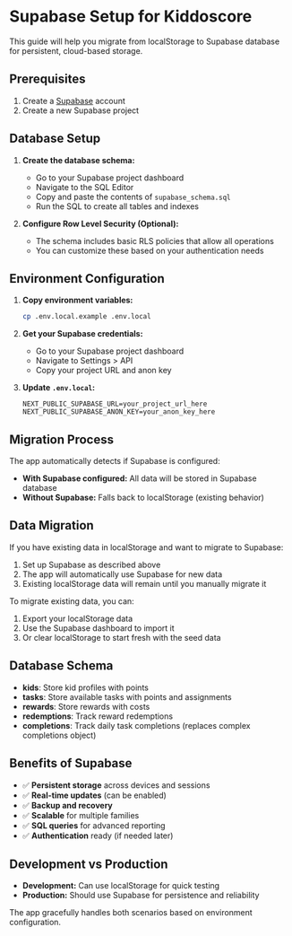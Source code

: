 # Supabase Setup for Kiddoscore

This guide will help you migrate from localStorage to Supabase database for persistent, cloud-based storage.

## Prerequisites

1. Create a [Supabase](https://supabase.com) account
2. Create a new Supabase project

## Database Setup

1. **Create the database schema:**
   - Go to your Supabase project dashboard
   - Navigate to the SQL Editor
   - Copy and paste the contents of `supabase_schema.sql`
   - Run the SQL to create all tables and indexes

2. **Configure Row Level Security (Optional):**
   - The schema includes basic RLS policies that allow all operations
   - You can customize these based on your authentication needs

## Environment Configuration

1. **Copy environment variables:**
   ```bash
   cp .env.local.example .env.local
   ```

2. **Get your Supabase credentials:**
   - Go to your Supabase project dashboard
   - Navigate to Settings > API
   - Copy your project URL and anon key

3. **Update `.env.local`:**
   ```
   NEXT_PUBLIC_SUPABASE_URL=your_project_url_here
   NEXT_PUBLIC_SUPABASE_ANON_KEY=your_anon_key_here
   ```

## Migration Process

The app automatically detects if Supabase is configured:

- **With Supabase configured:** All data will be stored in Supabase database
- **Without Supabase:** Falls back to localStorage (existing behavior)

## Data Migration

If you have existing data in localStorage and want to migrate to Supabase:

1. Set up Supabase as described above
2. The app will automatically use Supabase for new data
3. Existing localStorage data will remain until you manually migrate it

To migrate existing data, you can:
1. Export your localStorage data
2. Use the Supabase dashboard to import it
3. Or clear localStorage to start fresh with the seed data

## Database Schema

- **kids**: Store kid profiles with points
- **tasks**: Store available tasks with points and assignments  
- **rewards**: Store rewards with costs
- **redemptions**: Track reward redemptions
- **completions**: Track daily task completions (replaces complex completions object)

## Benefits of Supabase

- ✅ **Persistent storage** across devices and sessions
- ✅ **Real-time updates** (can be enabled)
- ✅ **Backup and recovery**
- ✅ **Scalable** for multiple families
- ✅ **SQL queries** for advanced reporting
- ✅ **Authentication** ready (if needed later)

## Development vs Production

- **Development:** Can use localStorage for quick testing
- **Production:** Should use Supabase for persistence and reliability

The app gracefully handles both scenarios based on environment configuration.